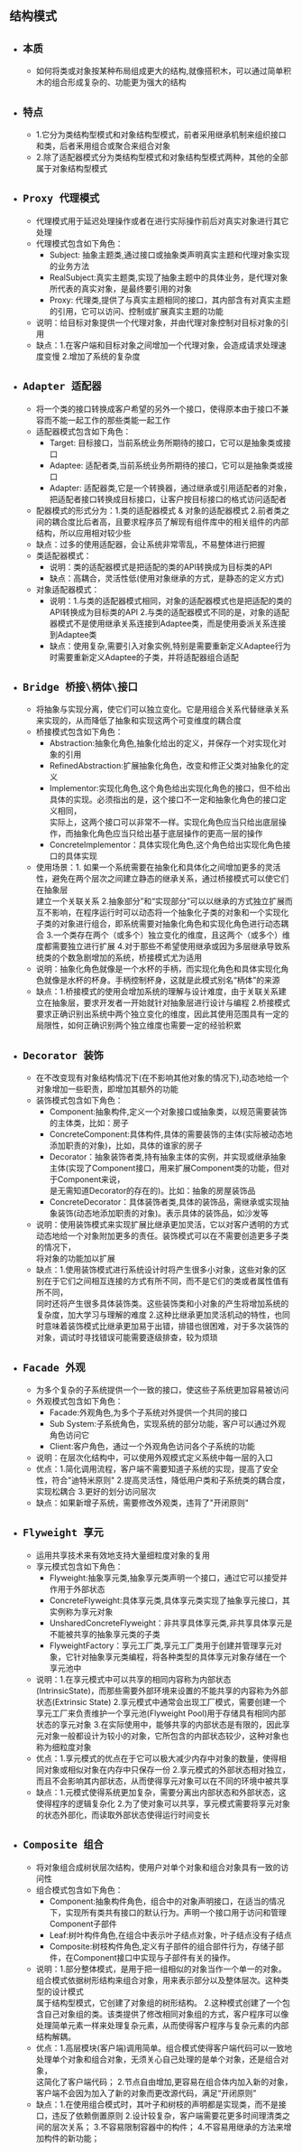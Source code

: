结构模式
----
- ## `本质`
    - 如何将类或对象按某种布局组成更大的结构,就像搭积木，可以通过简单积木的组合形成复杂的、功能更为强大的结构
- ## `特点`
    - 1.它分为类结构型模式和对象结构型模式，前者采用继承机制来组织接口和类，后者釆用组合或聚合来组合对象
    - 2.除了适配器模式分为类结构型模式和对象结构型模式两种，其他的全部属于对象结构型模式
- ## `Proxy 代理模式`
    - 代理模式用于延迟处理操作或者在进行实际操作前后对真实对象进行其它处理
    - 代理模式包含如下角色：
        - Subject: 抽象主题类,通过接口或抽象类声明真实主题和代理对象实现的业务方法
        - RealSubject:真实主题类,实现了抽象主题中的具体业务，是代理对象所代表的真实对象，是最终要引用的对象
        - Proxy: 代理类,提供了与真实主题相同的接口，其内部含有对真实主题的引用，它可以访问、控制或扩展真实主题的功能
    - 说明：给目标对象提供一个代理对象，并由代理对象控制对目标对象的引用
    - 缺点：1.在客户端和目标对象之间增加一个代理对象，会造成请求处理速度变慢
            2.增加了系统的复杂度
- ## `Adapter 适配器`
    - 将一个类的接口转换成客户希望的另外一个接口，使得原本由于接口不兼容而不能一起工作的那些类能一起工作
    - 适配器模式包含如下角色：
        - Target: 目标接口，当前系统业务所期待的接口，它可以是抽象类或接口
        - Adaptee: 适配者类,当前系统业务所期待的接口，它可以是抽象类或接口
        - Adapter: 适配器类,它是一个转换器，通过继承或引用适配者的对象，把适配者接口转换成目标接口，让客户按目标接口的格式访问适配者
    - 配器模式的形式分为：1.类的适配器模式 & 对象的适配器模式
                          2.前者类之间的耦合度比后者高，且要求程序员了解现有组件库中的相关组件的内部结构，所以应用相对较少些
    - 缺点：过多的使用适配器，会让系统非常零乱，不易整体进行把握
    - 类适配器模式：
        - 说明：类的适配器模式是把适配的类的API转换成为目标类的API
        - 缺点：高耦合，灵活性低(使用对象继承的方式，是静态的定义方式)
    - 对象适配器模式：
        - 说明：1.与类的适配器模式相同，对象的适配器模式也是把适配的类的API转换成为目标类的API
                2.与类的适配器模式不同的是，对象的适配器模式不是使用继承关系连接到Adaptee类，而是使用委派关系连接到Adaptee类
        - 缺点：使用复杂,需要引入对象实例,特别是需要重新定义Adaptee行为时需要重新定义Adaptee的子类，并将适配器组合适配
- ## `Bridge 桥接\柄体\接口`
    - 将抽象与实现分离，使它们可以独立变化。它是用组合关系代替继承关系来实现的，从而降低了抽象和实现这两个可变维度的耦合度
    - 桥接模式包含如下角色：
        - Abstraction:抽象化角色,抽象化给出的定义，并保存一个对实现化对象的引用
        - RefinedAbstraction:扩展抽象化角色，改变和修正父类对抽象化的定义
        - Implementor:实现化角色,这个角色给出实现化角色的接口，但不给出具体的实现。必须指出的是，这个接口不一定和抽象化角色的接口定义相同，  
                      实际上，这两个接口可以非常不一样。实现化角色应当只给出底层操作，而抽象化角色应当只给出基于底层操作的更高一层的操作
        - ConcreteImplementor：具体实现化角色,这个角色给出实现化角色接口的具体实现
    - 使用场景：1. 如果一个系统需要在抽象化和具体化之间增加更多的灵活性，避免在两个层次之间建立静态的继承关系，通过桥接模式可以使它们在抽象层  
                建立一个关联关系
                2.抽象部分”和“实现部分”可以以继承的方式独立扩展而互不影响，在程序运行时可以动态将一个抽象化子类的对象和一个实现化子类的对象进行组合，即系统需要对抽象化角色和实现化角色进行动态耦合
                3.一个类存在两个（或多个）独立变化的维度，且这两个（或多个）维度都需要独立进行扩展
                4.对于那些不希望使用继承或因为多层继承导致系统类的个数急剧增加的系统，桥接模式尤为适用
    - 说明：抽象化角色就像是一个水杯的手柄，而实现化角色和具体实现化角色就像是水杯的杯身。手柄控制杯身，这就是此模式别名“柄体”的来源
    - 缺点：1.桥接模式的使用会增加系统的理解与设计难度，由于关联关系建立在抽象层，要求开发者一开始就针对抽象层进行设计与编程
            2.桥接模式要求正确识别出系统中两个独立变化的维度，因此其使用范围具有一定的局限性，如何正确识别两个独立维度也需要一定的经验积累
- ## `Decorator 装饰`
    - 在不改变现有对象结构情况下(在不影响其他对象的情况下),动态地给一个对象增加一些职责，即增加其额外的功能
    - 装饰模式包含如下角色：
        - Component:抽象构件,定义一个对象接口或抽象类，以规范需要装饰的主体类，比如：房子
        - ConcreteComponent:具体构件,具体的需要装饰的主体(实际被动态地添加职责的对象)，比如，具体的谁家的房子
        - Decorator：抽象装饰者类,持有抽象主体的实例，并实现或继承抽象主体(实现了Component接口，用来扩展Component类的功能，但对于Component来说，  
                     是无需知道Decorator的存在的)。比如：抽象的房屋装饰品
        - ConcreteDecorator：具体装饰者类,具体的装饰品，需继承或实现抽象装饰(动态地添加职责的对象)。表示具体的装饰品，如沙发等
    - 说明：使用装饰模式来实现扩展比继承更加灵活，它以对客户透明的方式动态地给一个对象附加更多的责任。装饰模式可以在不需要创造更多子类的情况下，  
            将对象的功能加以扩展
    - 缺点：1.使用装饰模式进行系统设计时将产生很多小对象，这些对象的区别在于它们之间相互连接的方式有所不同，而不是它们的类或者属性值有所不同，  
            同时还将产生很多具体装饰类。这些装饰类和小对象的产生将增加系统的复杂度，加大学习与理解的难度
            2.这种比继承更加灵活机动的特性，也同时意味着装饰模式比继承更加易于出错，排错也很困难，对于多次装饰的对象，调试时寻找错误可能需要逐级排查，较为烦琐
- ## `Facade 外观`
    - 为多个复杂的子系统提供一个一致的接口，使这些子系统更加容易被访问
    - 外观模式包含如下角色：
        - Facade:外观角色,为多个子系统对外提供一个共同的接口
        - Sub System:子系统角色，实现系统的部分功能，客户可以通过外观角色访问它
        - Client:客户角色，通过一个外观角色访问各个子系统的功能
    - 说明：在层次化结构中，可以使用外观模式定义系统中每一层的入口
    - 优点：1.简化调用流程，客户端不需要知道子系统的实现，提高了安全性，符合"迪特米原则"
            2.提高灵活性，降低用户类和子系统类的耦合度，实现松耦合
            3.更好的划分访问层次
    - 缺点：如果新增子系统，需要修改外观类，违背了"开闭原则"
- ## `Flyweight 享元`
    - 运用共享技术来有效地支持大量细粒度对象的复用
    - 享元模式包含如下角色：
        - Flyweight:抽象享元类,抽象享元类声明一个接口，通过它可以接受并作用于外部状态
        - ConcreteFlyweight:具体享元类,具体享元类实现了抽象享元接口，其实例称为享元对象
        - UnsharedConcreteFlyweight：非共享具体享元类,非共享具体享元是不能被共享的抽象享元类的子类
        - FlyweightFactory：享元工厂类,享元工厂类用于创建并管理享元对象，它针对抽象享元类编程，将各种类型的具体享元对象存储在一个享元池中
    - 说明：1.在享元模式中可以共享的相同内容称为内部状态(IntrinsicState)，而那些需要外部环境来设置的不能共享的内容称为外部状态(Extrinsic State)
            2.享元模式中通常会出现工厂模式，需要创建一个享元工厂来负责维护一个享元池(Flyweight Pool)用于存储具有相同内部状态的享元对象
            3.在实际使用中，能够共享的内部状态是有限的，因此享元对象一般都设计为较小的对象，它所包含的内部状态较少，这种对象也称为细粒度对象
    - 优点：1.享元模式的优点在于它可以极大减少内存中对象的数量，使得相同对象或相似对象在内存中只保存一份
            2.享元模式的外部状态相对独立，而且不会影响其内部状态，从而使得享元对象可以在不同的环境中被共享
    - 缺点：1.元模式使得系统更加复杂，需要分离出内部状态和外部状态，这使得程序的逻辑复杂化
            2.为了使对象可以共享，享元模式需要将享元对象的状态外部化，而读取外部状态使得运行时间变长
- ## `Composite 组合`
    - 将对象组合成树状层次结构，使用户对单个对象和组合对象具有一致的访问性
    - 组合模式包含如下角色：
        - Component:抽象构件角色，组合中的对象声明接口，在适当的情况下，实现所有类共有接口的默认行为。声明一个接口用于访问和管理Component子部件
        - Leaf:树叶构件角色,在组合中表示叶子结点对象，叶子结点没有子结点
        - Composite:树枝构件角色,定义有子部件的组合部件行为，存储子部件，在Component接口中实现与子部件有关的操作。
    - 说明：1.部分整体模式，是用于把一组相似的对象当作一个单一的对象。组合模式依据树形结构来组合对象，用来表示部分以及整体层次。这种类型的设计模式  
            属于结构型模式，它创建了对象组的树形结构。
           2.这种模式创建了一个包含自己对象组的类。该类提供了修改相同对象组的方式，客户程序可以像处理简单元素一样来处理复杂元素，从而使得客户程序与复杂元素的内部结构解耦。
    - 优点：1.高层模块(客户端)调用简单。组合模式使得客户端代码可以一致地处理单个对象和组合对象，无须关心自己处理的是单个对象，还是组合对象，  
            这简化了客户端代码；
            2.节点自由增加,更容易在组合体内加入新的对象，客户端不会因为加入了新的对象而更改源代码，满足“开闭原则”
    - 缺点：1.在使用组合模式时，其叶子和树枝的声明都是实现类，而不是接口，违反了依赖倒置原则
            2.设计较复杂，客户端需要花更多时间理清类之间的层次关系；
            3.不容易限制容器中的构件；
            4.不容易用继承的方法来增加构件的新功能；
